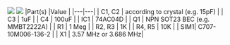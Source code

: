 
![](https://raw.githubusercontent.com/plushvoxel/SIM-Relay/master/hardware/img/brd.png)
![](https://raw.githubusercontent.com/plushvoxel/SIM-Relay/master/hardware/img/sch.png)
|Part(s) |Value |
|---|---|
| C1, C2 | according to crystal (e.g. 15pF) |
| C3 | 1uF |
| C4 | 100uF |
| IC1 | 74AC04D |
| Q1 | NPN SOT23 BEC (e.g. MMBT2222A) |
| R1 | 1 Meg |
| R2, R3 | 1K |
| R4, R5 | 10K |
| SIM1| C707-10M006-136-2 |
| X1 | 3.57 MHz or 3.686 MHz|
